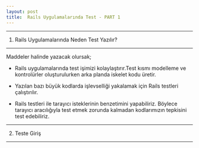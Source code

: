 ```yaml
---
layout: post
title:  Rails Uygulamalarında Test - PART 1
---
```

---
  1) Rails Uygulamalarında Neden Test Yazılır?
---
Maddeler halinde yazacak olursak;

   - Rails uygulamalarında test işimizi kolaylaştırır.Test kısmı modelleme ve kontrolürler oluşturulurken arka planda iskelet kodu üretir.

   - Yazılan bazı büyük kodlarda işlevselliği yakalamak için Rails testleri çalıştırılır.

   - Rails testleri ile tarayıcı isteklerinin benzetimini yapabiliriz. Böylece tarayıcı aracılığıyla test etmek zorunda kalmadan kodlarımızın tepkisini test edebiliriz. 

---
  2) Teste Giriş
---
  
